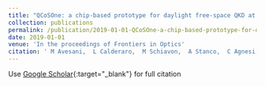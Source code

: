 ```yaml
---
title: "QCoSOne: a chip-based prototype for daylight free-space QKD at telecom wavelength"
collection: publications
permalink: /publication/2019-01-01-QCoSOne-a-chip-based-prototype-for-daylight-free-space-QKD-at-telecom-wavelength
date: 2019-01-01
venue: 'In the proceedings of Frontiers in Optics'
citation: ' M Avesani,  L Calderaro,  M Schiavon,  A Stanco,  C Agnesi,  A Santamato,  M Zahidy,  A Scriminich,  G Foletto,  G Contestabile,  al et, &quot;QCoSOne: a chip-based prototype for daylight free-space QKD at telecom wavelength.&quot; In the proceedings of Frontiers in Optics, 2019.'
---
```

Use [Google Scholar](https://scholar.google.com/scholar?q=QCoSOne:+a+chip+based+prototype+for+daylight+free+space+QKD+at+telecom+wavelength){:target="_blank"} for full citation